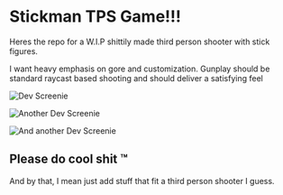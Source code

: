 # Stickman TPS Game!!!
 
 Heres the repo for a W.I.P shittily made third person shooter with stick figures.
 
 I want heavy emphasis on gore and customization. Gunplay should be standard raycast based shooting and should deliver a satisfying feel


![Dev Screenie](https://imgur.com/u1gxfnq.png)

![Another Dev Screenie](https://imgur.com/oNF51Ci.png)

![And another Dev Screenie](https://imgur.com/8ChKw9q.png)

## Please do cool shit ™
And by that, I mean just add stuff that fit a third person shooter I guess.